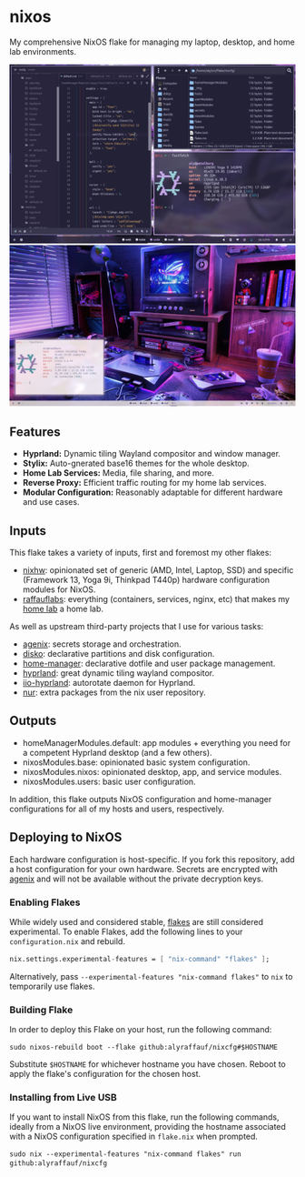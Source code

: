 # nixos

My comprehensive NixOS flake for managing my laptop, desktop, and home lab environments.

![](./_img/rosepinemoon.png)
![](./_img/rosepinedawn.png)

## Features

- **Hyprland:** Dynamic tiling Wayland compositor and window manager.
- **Stylix:** Auto-gnerated base16 themes for the whole desktop.
- **Home Lab Services:** Media, file sharing, and more.
- **Reverse Proxy:** Efficient traffic routing for my home lab services.
- **Modular Configuration:** Reasonably adaptable for different hardware and use cases.

## Inputs

This flake takes a variety of inputs, first and foremost my other flakes:

- [nixhw](https://github.com/alyraffauf/nixhw): opinionated set of generic (AMD, Intel, Laptop, SSD) and specific (Framework 13, Yoga 9i, Thinkpad T440p) hardware configuration modules for NixOS.
- [raffauflabs](https://github.com/alyraffauf/raffauflabs): everything (containers, services, nginx, etc) that makes my [home lab](https://raffauflabs.com) a home lab.

As well as upstream third-party projects that I use for various tasks:

- [agenix](https://github.com/ryantm/agenix): secrets storage and orchestration.
- [disko](https://github.com/nix-community/disko): declarative partitions and disk configuration.
- [home-manager](https://github.com/nix-community/home-manager): declarative dotfile and user package management.
- [hyprland](https://github.com/hyprwm/Hyprland): great dynamic tiling wayland compositor.
- [iio-hyprland](https://github.com/JeanSchoeller/iio-hyprland): autorotate daemon for Hyprland.
- [nur](https://github.com/nix-community/NUR): extra packages from the nix user repository.

## Outputs

- homeManagerModules.default: app modules + everything you need for a competent Hyprland desktop (and a few others).
- nixosModules.base: opinionated basic system configuration.
- nixosModules.nixos: opinionated desktop, app, and service modules.
- nixosModules.users: basic user configuration.

In addition, this flake outputs NixOS configuration and home-manager configurations for all of my hosts and users, respectively.

## Deploying to NixOS

Each hardware configuration is host-specific. If you fork this repository, add a host configuration for your own hardware. Secrets are encrypted with [agenix](https://github.com/ryantm/agenix) and will not be available without the private decryption keys.

### Enabling Flakes

While widely used and considered stable, [flakes](https://wiki.nixos.org/wiki/Flakes) are still considered experimental. To enable Flakes, add the following lines to your `configuration.nix` and rebuild.

```nix
nix.settings.experimental-features = [ "nix-command" "flakes" ];
```

Alternatively, pass `--experimental-features "nix-command flakes"` to `nix` to temporarily use flakes.

### Building Flake

In order to deploy this Flake on your host, run the following command:

```console
sudo nixos-rebuild boot --flake github:alyraffauf/nixcfg#$HOSTNAME
```

Substitute `$HOSTNAME` for whichever hostname you have chosen. Reboot to apply the flake's configuration for the chosen host.

### Installing from Live USB

If you want to install NixOS from this flake, run the following commands, ideally from a NixOS live environment, providing the hostname associated with a NixOS configuration specified in `flake.nix` when prompted.

```console
sudo nix --experimental-features "nix-command flakes" run github:alyraffauf/nixcfg
```
